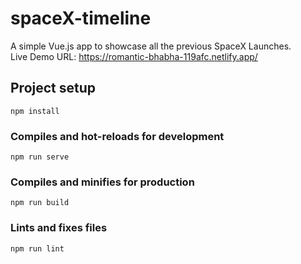 # spaceX-timeline
A simple Vue.js app to showcase all the previous SpaceX Launches.
<br>
Live Demo URL: https://romantic-bhabha-119afc.netlify.app/

## Project setup
```
npm install
```

### Compiles and hot-reloads for development
```
npm run serve
```

### Compiles and minifies for production
```
npm run build
```

### Lints and fixes files
```
npm run lint
```
